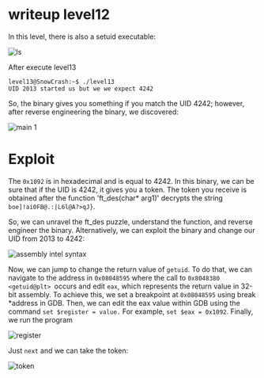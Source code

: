 # writeup level12

In this level, there is also a setuid executable:

![ls](https://cdn.discordapp.com/attachments/1164485225875783701/1196428251728453632/image.png?ex=65b797a3&is=65a522a3&hm=2b1a6fb8b339da662b6631300c6a11e8311cb1066830f5572aabc2bca5f7d6b3&)

After execute level13

```
level13@SnowCrash:~$ ./level13
UID 2013 started us but we we expect 4242

```
So, the binary gives you something if you match the UID 4242; however, after reverse engineering the binary, we discovered:


![main 1](https://cdn.discordapp.com/attachments/1164485225875783701/1196430410561880094/image.png?ex=65b799a6&is=65a524a6&hm=ab9847cc7be735ac3efe6f655037e186bbd08f6ed1befacf7d4d0782a4225955&)

# Exploit

The `0x1092` is in hexadecimal and is equal to 4242. In this binary, we can be sure that if the UID is 4242, it gives you a token. The token you receive is obtained after the function 'ft_des(char* arg1)' decrypts the string `boe]!ai0FB@.:|L6l@A?>qJ}`.

So, we can unravel the ft_des puzzle, understand the function, and reverse engineer the binary. Alternatively, we can exploit the binary and change our UID from 2013 to 4242:


![assembly intel syntax](https://cdn.discordapp.com/attachments/1164485225875783701/1196442421475676230/image.png?ex=65b7a4d6&is=65a52fd6&hm=284245a964c42c16c9320d697356cfc4b7431237891a507f10afb23040e7b624&)


Now, we can jump to change the return value of `getuid`. To do that, we can navigate to the address in `0x08048595` where the call to `0x8048380 <getuid@plt> `occurs and edit `eax`, which represents the return value in 32-bit assembly. To achieve this, we set a breakpoint at `0x08048595` using break *address in GDB. Then, we can edit the eax value within GDB using the command `set $register = value.` For example, `set $eax = 0x1092`. Finally, we run the program

![register](https://cdn.discordapp.com/attachments/1164485225875783701/1196445370880893038/image.png?ex=65b7a795&is=65a53295&hm=c42d21ba23678eb155879b711a57dcfe3ee7477c58ba8dbb9db24e5cb78aed32&)

Just `next` and we can take the token:

![token](https://cdn.discordapp.com/attachments/1164485225875783701/1196445834716385310/image.png?ex=65b7a803&is=65a53303&hm=18ffd99268f803f307d825b60e6b9bdfd8827280e970dcf6e28693270400c999&)
